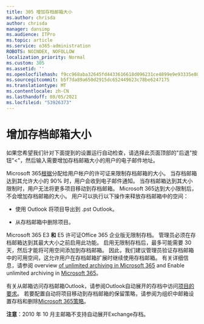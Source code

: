 ```yaml
---
title: 305 增加存档邮箱大小
ms.author: chrisda
author: chrisda
manager: dansimp
ms.audience: ITPro
ms.topic: article
ms.service: o365-administration
ROBOTS: NOINDEX, NOFOLLOW
localization_priority: Normal
ms.custom: 305
ms.assetid: ''
ms.openlocfilehash: f9cc968aba32645fd4433616618d096231ce4899e9e93335e802af5c05524a79
ms.sourcegitcommit: b5f7da89a650d2915dc652449623c78be6247175
ms.translationtype: MT
ms.contentlocale: zh-CN
ms.lasthandoff: 08/05/2021
ms.locfileid: "53926373"
---
```

# <a name="increase-the-archive-mailbox-size"></a>增加存档邮箱大小


如果您希望我们针对下面提到的设置运行自动检查，请选择此页面顶部的"后退"按钮"<"，然后输入需要增加存档邮箱大小的用户的电子邮件地址。

Microsoft 365[根据](https://docs.microsoft.com/office365/servicedescriptions/exchange-online-service-description/exchange-online-limits#mailbox-storage-limits)分配给用户帐户的许可证来限制存档邮箱的大小。 当存档邮箱达到其允许大小的 90% 时，用户会收到电子邮件通知。 当存档邮箱达到其大小限制时，用户无法将更多项目移动到存档邮箱。 Microsoft 365达到大小限制后，不会增加存档邮箱的大小。 用户可以执行以下操作来释放存档邮箱中的空间：

- 使用 Outlook 将项目导出到 .pst Outlook。

- 从存档邮箱中删除项目。

Microsoft 365 E3 **和** E5 许可证Office 365 企业版无限制存档。 管理员必须在存档邮箱达到其最大大小之前启用此功能。 启用无限制存档后，最多可能需要 30 天，然后才能将可用空间添加到存档邮箱。 因此，我们建议管理员验证存档邮箱中的可用空间，这允许用户在存档邮箱扩展时继续使用存档邮箱。 有关详细信息，请参阅 overview [of unlimited archiving in Microsoft 365](https://docs.microsoft.com/microsoft-365/compliance/unlimited-archiving) and Enable unlimited archiving in [Microsoft 365](https://docs.microsoft.com/microsoft-365/compliance/enable-unlimited-archiving)。

有关从邮箱访问存档邮箱Outlook，请参阅Outlook自动展开的存档中访问[项目的要求](https://docs.microsoft.com/microsoft-365/compliance/unlimited-archiving#outlook-requirements-for-accessing-items-in-an-auto-expanded-archive)。 若要配置自动将项目移动到存档邮箱的保留策略，请参阅为组织中邮箱设置存档和删除[Microsoft 365策略](https://docs.microsoft.com/microsoft-365/compliance/set-up-an-archive-and-deletion-policy-for-mailboxes)。

**注意**：2010 年 10 月主邮箱不支持自动展开Exchange存档。
